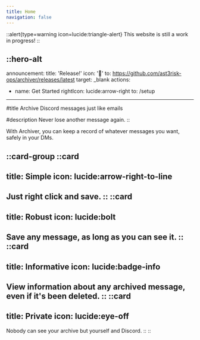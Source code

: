 ```yaml
---
title: Home
navigation: false
---
```


::alert{type=warning icon=lucide:triangle-alert}
This website is still a work in progress!
::

::hero-alt
---
announcement:
  title: 'Release!'
  icon: '🎉'
  to: https://github.com/ast3risk-ops/archiver/releases/latest
  target: _blank
actions:
  - name: Get Started
    rightIcon: lucide:arrow-right
    to: /setup
---

#title
Archive Discord messages just like emails

#description
Never lose another message again.
::

With Archiver, you can keep a record of whatever messages you want, safely in your DMs.

::card-group
  ::card
  ---
  title: Simple
  icon: lucide:arrow-right-to-line
  ---
  Just right click and save.
  ::
  ::card
  ---
  title: Robust
  icon: lucide:bolt
  ---
  Save any message, as long as you can see it.
  ::
  ::card
  ---
  title: Informative
  icon: lucide:badge-info
  ---
  View information about any archived message, even if it's been deleted.
  ::
  ::card
  ---
  title: Private
  icon: lucide:eye-off
  ---
  Nobody can see your archive but yourself and Discord.
  ::
::
